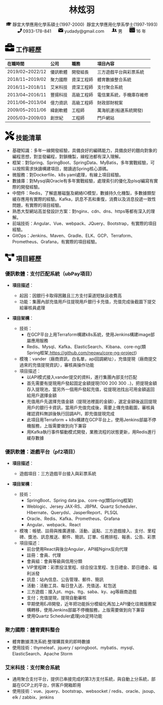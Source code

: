 <center>
    <h1>林炫羽</h1>
    <div>
        <span>
            <img src="assets/graduation-cap-solid.svg" width="18px">
            靜宜大學應用化學系碩士(1997-2000)&nbsp;&nbsp;靜宜大學應用化學系學士(1997-1993)
        </span>
    </div>
    <div>
        <span>
            <img src="assets/phone-solid.svg" width="14px">
            0933-178-841
        </span>
        &nbsp;&nbsp;&nbsp;&nbsp;
        <span>
            <img src="assets/mail-filled-svgrepo-com.svg" width="16px">
            yudady@gmail.com
        </span>
        &nbsp;&nbsp;&nbsp;&nbsp;
        <span>
            <img src="assets/man-and-woman-avatar-svgrepo-com.svg" width="18px">
            男
        </span>
        &nbsp;&nbsp;&nbsp;&nbsp;
        <span><img src="assets/coding-browser-svgrepo-com.svg" width="18px"></span>
        <span>16 年</span>
    </div>
</center>


## <img src="assets/briefcase-solid.svg" width="30px"> 工作經歷

| 在職時間         | 公司    | 職務       | 項目內容           |
|:----------------|:--------|:---------|:---------------|
| 2019/02~2022/12 | 優訊軟體 | 開發組長     | 三方遊戲平台與彩票系統 |
| 2018/11~2019/02 | 聚力國際 | 資深工程師    | 體育數據整合系統       |
| 2016/11~2018/11 | 艾米科技 | 資深工程師    | 支付聚合系統         |
| 2013/04~2016/11 | 豐揚科技 | 高級工程師    | 電信業系統，手機庫存維修   |
| 2011/06~2013/04 | 億力資訊 | 高級工程師    | 財政部財稅案         |
| 2009/05~2011/06 | 緯創軟體 | 工程師      | 萬海航運(船運系統開發)   |
| 2005/03~2009/03 | 創世紀   | 工程師      | 門戶網站           |


## <img src="assets/tools-solid.svg" width="30px"> 技能清單

- 基礎知識：多年一線開發經驗，具備良好的編碼能力，具備良好的麵向對象的編程思想，對並發編程，對鎖機製，線程池都有深入理解。
- 框架：對Spring、SpringBoot、SpringData、MyBatis，多年實戰經驗，可以按照需求快讀構建項目，閱讀過Spring核心源碼。
- 微服務：對Dockerfile、k8s yaml處理，有線上項目經驗。
- 數據庫：對Mysql與Oracle有多年實戰經驗，處理索引的優化及plsql編寫有實際的開發經驗。
- 中間件：Redis，了解底層磁盤及網絡IO模型，數據持久化機製，多數據類型緩存應用有實際的經驗。Kafka，訊息不丟和重復，消費以及消息投遞一致性問題，有實際的項目經驗。
- 熟悉大型網站高並發設計方案：對nginx、cdn、dns、https等都有深入的理解。
- 前端技術：Angular、Vue、webpack、JQuery、Bootstrap，有實際的項目經驗。
- GitOps：Jenkins、Maven、Gradle、ELK、GCP、Terraform、Prometheus、Grafana，有實際的項目經驗。

## <img src="assets/project-diagram-solid.svg" width="30px"> 項目經歷

### 優訊軟體：支付匹配系統（ubPay項目）

* **項目描述**：
  - 起因：因銀行卡取得困難且三方支付渠道短缺且收費高
  - 功能：集團內部充值用戶往提現用戶銀行卡充值，充值完成後截圖下提交給審核員處理

* **項目架構**：
  - 技術：
    - 在GCP平台上用Terraform構建k8s系統，使用Jenkins構建image部屬應用服務
    - Redis、Mysql、Kafka、ElasticSearch、Kibana、core-ng(類Spring框架,https://github.com/neowu/core-ng-project)
  - 模塊：vander（廠商資訊，白名單，api回調網址），充值提現（廠商提交過來的充值提現資訊），審核員操作功能
  - 項目描述：
    - 以API模式接入vander提交的資料，進行集團內部支付匹配
    - 首先需要有提現用戶發起固定金額提現(100 200 300 ..)，把提現金額存入提現池，當另外一個用戶發起充值，從提現池找出可用金額返回給用戶選擇金額
    - 充值用戶先選擇充值金額（提現池裡面的金額），選定金額後返回提現用戶的銀行卡資訊，當用戶充值完成後，需要上傳充值截圖，審核員確認資料無誤後執行回調API，即充值提現完成
    - 此項目用Terraform + k8s構建在GCP平台上，使用Jenkins部屬不停機服務，上版需要做到向下兼容
    - 用Kafka執行事件驅動模式開發，業務流程的狀態更新，用Redis進行緩存數據

### 優訊軟體：遊戲平台（pf2項目）

* **項目描述**：
  - 遊戲項目：三方遊戲平台接入與彩票系統

* **項目架構**：
  - 技術：
    - SpringBoot、Spring data jpa、core-ng(類Spring框架)
    - Weblogic、Jersey JAX-RS、JBPM、Quartz Scheduler、Hibernate、Querydsl、JasperReport、PLSQL
    - Oracle、Redis、Kafka、Prometheus、Grafana
    - Angular、webpack、React
  - 模塊：帳號、註冊與推廣連接、活動、返點、三方遊戲接入、支付、里程碑、獎池、訊息推送、郵件、簡訊、訂單、任務排程、報表、公告、彩票
  - 項目描述：
    - 前台使用React與後台Angular，API經Nginx反向代理
    - 註冊：會員、代理
    - 會員組：會員等級與信用分類
    - VIP里程碑：彩票投注里程、综合投注里程、生日禮金、節日禮金、福利派發
    - 訊息：站內信息、公告管理、郵件、簡訊
    - 活動：活動工具、每日登入送、充值送、紅包送
    - 三方遊戲：接入pt、mgs、ttg、saba、ky、ag等廠商遊戲
    - 支付；充值提現，提現自動審核
    - 早期使用EJB開發，近年把功能拆分模組化再加上API優化往微服務架構轉移，使用Jenkins部屬不停機服務，上版需要做到向下兼容
    - 使用Quartz Scheduler處理job定時功能

### 聚力國際：體育資料整合

- 體育數據清洗系統:整理購買來的即時數據
- 使用技術：thymeleaf、jquery / springboot、mybatis、mysql、ElasticSearch、Apache Storm

### 艾米科技：支付聚合系統

- 通用聚合支付平台，提供已串接完成的第3方支付系統，與自動上分系統，部屬在GCP上的平台，供客戶開箱即用
- 使用技術：vue、jquery、bootstrap、websocket / redis、oracle、jsoup、elk / zabbix、jenkins

